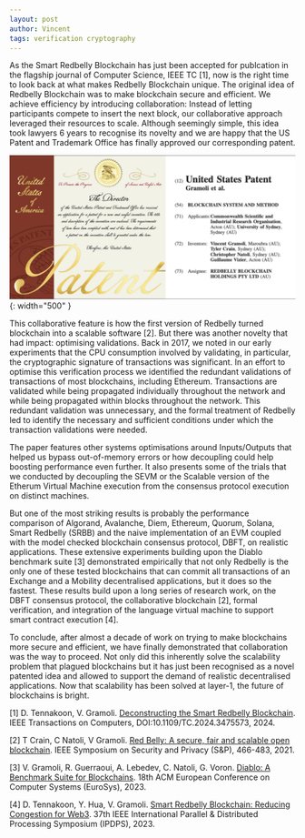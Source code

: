 ```yaml
---
layout: post
author: Vincent
tags: verification cryptography
---
```


As the Smart Redbelly Blockchain has just been accepted for publcation in the flagship journal of Computer Science, IEEE TC [1], 
now is the right time to look back at what makes Redbelly Blockchain unique.
The original idea of Redbelly Blockchain was to make blockchain secure and efficient.
We achieve efficiency by introducing collaboration: Instead of letting participants compete to insert the next block, our collaborative approach leveraged their resources to scale.
Although seemingly simple, this idea took lawyers 6 years to recognise its novelty and we are happy that the US Patent and Trademark Office has finally approved our corresponding patent. 

![The collaborative blockchain patent has just been approved in the US](/img/patent.png){: width="500" }

This collaborative feature is how the first version of Redbelly turned blockchain into a scalable software [2]. But there was another novelty that had impact: optimising validations. 
Back in 2017, we noted in our early experiments that the CPU consumption involved by validating, in particular, the cryptographic signature of transactions was significant. 
In an effort to optimise this verification process we identified the redundant validations of transactions of most blockchains, including Ethereum. 
Transactions are validated while being propagated individually throughout the network and while being propagated within blocks throughout the network. 
This redundant validation was unnecessary, and the formal treatment of Redbelly led to identify the necessary and sufficient conditions under which the transaction validations were needed. 

The paper features other systems optimisations around Inputs/Outputs that helped us bypass out-of-memory errors or how decoupling could help boosting performance even further.
It also presents some of the trials that we conducted by decoupling the SEVM or the Scalable version of the Etherum Virtual Machine execution from the consensus protocol execution on distinct machines.

But one of the most striking results is probably the performance comparison of Algorand, Avalanche, Diem, Ethereum, Quorum, Solana, Smart Redbelly (SRBB) and the naive implementation of an EVM coupled with the model checked blockchain consensus protocol, DBFT, on realistic applications.
These extensive experiments building upon the Diablo benchmark suite [3] demonstrated empirically that not only Redbelly is the only one of these tested blockchains that can commit all transactions of an Exchange and a Mobility decentralised applications, but it does so the fastest. 
These results build upon a long series of research work, on the DBFT consensus protocol, the collaborative blockchain [2], formal verification, and integration of the language virtual machine to support smart contract execution [4].

To conclude, after almost a decade of work on trying to make blockchains more secure and efficient, we have finally demonstrated that collaboration was the way to proceed.
Not only did this inherently solve the scalability problem that plagued blockchains but it has just been recognised as a novel patented idea and allowed to support the 
demand of realistic decentralised applications. Now that scalability has been solved at layer-1, the future of blockchains is bright.

[1] D. Tennakoon, V. Gramoli. [Deconstructing the Smart Redbelly Blockchain](https://gramoli.github.io/pubs/2024-SRBB-TC.pdf). 
IEEE Transactions on Computers, DOI:10.1109/TC.2024.3475573, 2024.

[2] T Crain, C Natoli, V Gramoli. [Red Belly: A secure, fair and scalable open blockchain](https://gramoli.github.io/pubs/redbellyblockchain-oakland21.pdf). IEEE Symposium on Security and Privacy (S&P), 466-483, 2021.

[3] V. Gramoli, R. Guerraoui, A. Lebedev, C. Natoli, G. Voron. [Diablo: A Benchmark Suite for Blockchains](https://gramoli.github.io/pubs/Eurosys23-Diablo.pdf). 18th ACM European Conference on Computer Systems (EuroSys), 2023.

[4] D. Tennakoon, Y. Hua, V. Gramoli. [Smart Redbelly Blockchain: Reducing Congestion for Web3](https://gramoli.github.io/pubs/IPDPS23-SmartRedbelly.pdf). 37th IEEE International Parallel & Distributed Processing Symposium (IPDPS), 2023.
